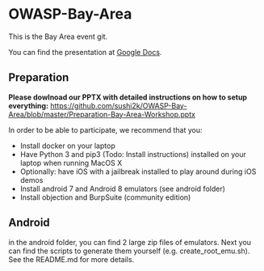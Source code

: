 # OWASP-Bay-Area

This is the Bay Area event git.

You can find the presentation at [Google Docs](https://docs.google.com/presentation/d/1n3NigZdb0HNGPXDpIivem8T4gmo7LueHUvr62qjlQrg/edit?usp=sharing).


## Preparation

**Please dowlnoad our PPTX with detailed instructions on how to setup everything:**
https://github.com/sushi2k/OWASP-Bay-Area/blob/master/Preparation-Bay-Area-Workshop.pptx

In order to be able to participate, we recommend that you:
- Install docker on your laptop
- Have Python 3 and pip3 (Todo: Install instructions) installed on your laptop when running MacOS X
- Optionally: have iOS with a jailbreak installed to play around during iOS demos
- Install android 7 and Android 8 emulators (see android folder)
- Install objection and BurpSuite (community edition)



## Android

in the android folder, you can find 2 large zip files of emulators. Next you can find the scripts to generate them yourself (e.g. create_root_emu<androidversion>.sh). See the README.md for more details.
  
  

